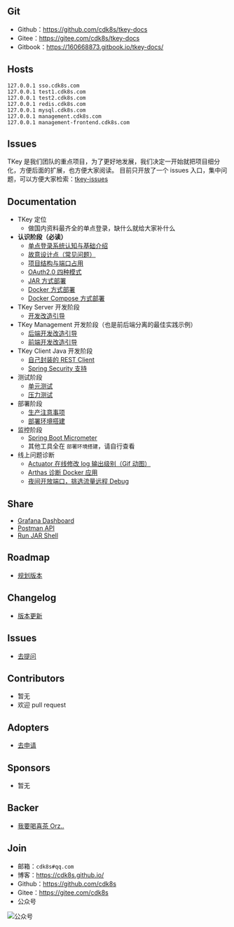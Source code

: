 
## Git

- Github：<https://github.com/cdk8s/tkey-docs>
- Gitee：<https://gitee.com/cdk8s/tkey-docs>
- Gitbook：<https://160668873.gitbook.io/tkey-docs/>

## Hosts

```
127.0.0.1 sso.cdk8s.com
127.0.0.1 test1.cdk8s.com
127.0.0.1 test2.cdk8s.com
127.0.0.1 redis.cdk8s.com
127.0.0.1 mysql.cdk8s.com
127.0.0.1 management.cdk8s.com
127.0.0.1 management-frontend.cdk8s.com
```

## Issues

TKey 是我们团队的重点项目，为了更好地发展，我们决定一开始就把项目细分化，方便后面的扩展，也方便大家阅读。
目前只开放了一个 issues 入口，集中问题，可以方便大家检索：[tkey-issues](https://github.com/cdk8s/tkey-issues)

## Documentation

- TKey 定位
    - 做国内资料最齐全的单点登录，缺什么就给大家补什么
- **认识阶段（必读）**
    - [单点登录系统认知与基础介绍](other/tkey-baisc.md)
    - [故意设计点（常见问题）](faq/README.md)
    - [项目结构与端口占用](other/project-structure.md)
    - [OAuth2.0 四种模式](server/oauth-grant-type/README.md)
    - [JAR 方式部署](deployment/jar-runapp.md)
    - [Docker 方式部署](deployment/docker-runapp.md)
    - [Docker Compose 方式部署](deployment/docker-compose-runapp.md)
- TKey Server 开发阶段
    - [开发改造引导](server/dev.md)
- TKey Management 开发阶段（也是前后端分离的最佳实践示例）
    - [后端开发改造引导](management/dev-backend.md)
    - [前端开发改造引导](management/dev-frontend.md)
- TKey Client Java 开发阶段
    - [自己封装的 REST Client](client/dev-rest-client.md)
    - [Spring Security 支持](client/dev-spring-security-client.md)
- 测试阶段
    - [单元测试](https://github.com/cdk8s/tkey/blob/master/src/test/java/com/cdk8s/tkey/server/controller/AuthorizationCodeByFormTest.java)
    - [压力测试](test/performance.md)
- 部署阶段
    - [生产注意事项](deployment/production-environment.md)
    - [部署环境搭建](deployment/deployment-core.md)
- 监控阶段
    - [Spring Boot Micrometer](deployment/micrometer.md)
    - 其他工具全在 `部署环境搭建`，请自行查看
- 线上问题诊断
    - [Actuator 在线修改 log 输出级别（Gif 动图）](http://img.gitnavi.com/tkey/actuator-update-log-level.gif)
    - [Arthas 诊断 Docker 应用](https://alibaba.github.io/arthas/docker.html#dockerjava)
    - [夜间开放端口，挑选流量远程 Debug](server/remote-debug.md)

## Share

- [Grafana Dashboard](share-file/grafana/dashboard.json)
- [Postman API](share-file/postman/tkey-sso-server-api_collection_2.1_format.json)
- [Run JAR Shell](share-file/shell/runapp.sh)


## Roadmap

- [规划版本](roadmap/README.md)

## Changelog

- [版本更新](changelog/README.md)

## Issues

- [去提问](https://github.com/cdk8s/tkey-issues/issues)

## Contributors

- 暂无
- 欢迎 pull request

## Adopters

- [去申请](https://github.com/cdk8s/tkey-issues/issues/1)

## Sponsors

- 暂无

## Backer

- [我要喝喜茶 Orz..](http://www.youmeek.com/donate/)

## Join

- 邮箱：`cdk8s#qq.com`
- 博客：<https://cdk8s.github.io/>
- Github：<https://github.com/cdk8s>
- Gitee：<https://gitee.com/cdk8s>
- 公众号

![公众号](http://img.gitnavi.com/markdown/cdk8s_qr_300px.png)
